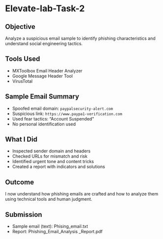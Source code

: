  # Elevate-lab-Task-2

 
##  Objective
Analyze a suspicious email sample to identify phishing characteristics and understand social engineering tactics.

##  Tools Used
- MXToolbox Email Header Analyzer
- Google Message Header Tool
- VirusTotal

##  Sample Email Summary
- Spoofed email domain: `paypalsecurity-alert.com`
- Suspicious link: `https://www.paypa1-verification.com`
- Used fear tactics: “Account Suspended”
- No personal identification used

##  What I Did
- Inspected sender domain and headers
- Checked URLs for mismatch and risk
- Identified urgent tone and content tricks
- Created a report with indicators and solutions

##  Outcome
I now understand how phishing emails are crafted and how to analyze them using technical tools and human judgment.

##  Submission 
- Sample email (text): Phising_email.txt
- Report: Phishing_Email_Analysis _Report.pdf
